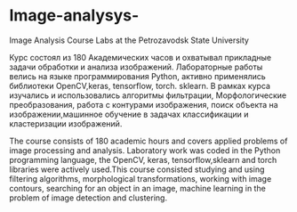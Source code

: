 # Image-analysys-
Image Analysis Course Labs at the Petrozavodsk State University

Курс состоял из 180 Академических часов и охватывал прикладные задачи обработки и анализа изображений. Лабораторные работы велись на языке программирования Python, активно применялись библиотеки OpenCV,keras, tensorflow, torch. sklearn. В рамках курса изучались и использовались алгоритмы фильтрации, Морфологические преобразования, работа с контурами изображения, поиск объекта на изображении,машинное обучение в задачах классификации и кластеризации изображений.


The course consists of 180 academic hours and covers applied problems of image processing and analysis. Laboratory work was coded in the Python programming language, the OpenCV, keras, tensorflow,sklearn and torch libraries were actively used.This course consisted studying and using  filtering algorithms, morphological transformations, working with image contours, searching for an object in an image, machine learning in the problem of image detection and clustering.
